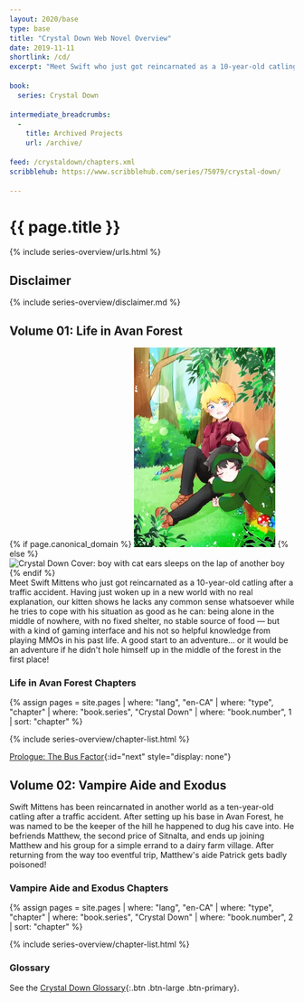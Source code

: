 ```yaml
---
layout: 2020/base
type: base
title: "Crystal Down Web Novel Overview"
date: 2019-11-11
shortlink: /cd/
excerpt: "Meet Swift who just got reincarnated as a 10-year-old catling after a traffic accident. Having just woken up in a new world with no real explanation, our kitten shows he lacks any common sense whatsoever…"

book:
  series: Crystal Down

intermediate_breadcrumbs:
  -
    title: Archived Projects
    url: /archive/

feed: /crystaldown/chapters.xml
scribblehub: https://www.scribblehub.com/series/75079/crystal-down/

---
```

<script type="application/ld+json">
{
  "@context": "https://schema.org",
  "@type": "BreadcrumbList",
  "itemListElement": [{
    "@type": "ListItem",
    "position": 0,
    "name": "{{ site.title }}",
    "item": "{{ "/" | absolute_url }}"
  }, {
    "@type": "ListItem",
    "position": 1,
    "name": "Crystal Down",
    "item": "{{ "/crystaldown/" | absolute_url }}"
  }]
}
</script>

<!-- markdownlint-disable MD025 -->
# {{ page.title }}

{% include series-overview/urls.html %}

## Disclaimer

{% include series-overview/disclaimer.md %}

## Volume&nbsp;01: Life&nbsp;in&nbsp;Avan&nbsp;Forest

<script type="application/ld+json">
{
  "@context": "https://schema.org",
  "@type": "Book",
  "url": "{{ page.url | absolute_url }}#volume01-lifeinavanforest",
  "name": "{{ site.book.series }} 1: Life in Avan Forest",
  "position": "1",
  "copyrightYear": "2019-2020",
  "inLanguage": "en-CA",
  "author": {
    "@type": "Person", {% assign author = site.data.staff | where: "id", page.author | last %}
    "name": "{{ author.name }}",
    "url": "{{ author.url }}"
  },
  "publisher": {
    "@type": "Person",
    "name": "{{ author.name }}",
    "url": "{{ author.url }}"
  }
}
</script>

<!-- markdownlint-disable MD033 -->
<div class="row">
<div class="col-12 col-md-3">
{% if page.canonical_domain %}
<img src="thumbnail.webp" alt="Crystal Down Cover: boy with cat ears sleeps on the lap of another boy">
{% else %}
<img src="{{ '/crystaldown/thumbnail.webp' | prepend: site.static_url | absolute_url }}" alt="Crystal Down Cover: boy with cat ears sleeps on the lap of another boy">
{% endif %}
</div>
<div class="col-12 col-md-9">
Meet Swift Mittens who just got reincarnated as a 10-year-old catling after a traffic accident.
Having just woken up in a new world with no real explanation, our kitten shows he lacks any common sense whatsoever while he tries to cope with his situation as good as he can: being alone in the middle of nowhere, with no fixed shelter, no stable source of food — but with a kind of gaming interface and his not so helpful knowledge from playing MMOs in his past life.
A good start to an adventure… or it would be an adventure if he didn't hole himself up in the middle of the forest in the first place!

<h3 class="mt-3"> Life in Avan Forest Chapters</h3>

{% assign pages = site.pages
  | where: "lang", "en-CA"
  | where: "type", "chapter"
  | where: "book.series", "Crystal Down"
  | where: "book.number", 1
  | sort: "chapter" %}

{% include series-overview/chapter-list.html %}
</div>
</div>
<!-- markdownlint-enable MD033 -->

[Prologue: The Bus Factor](./01-life-in-avan-forest/00-prologue-the-bus-factor/){:id="next" style="display: none"}

## Volume&nbsp;02: Vampire&nbsp;Aide&nbsp;and&nbsp;Exodus

<script type="application/ld+json">
{
  "@context": "https://schema.org",
  "@type": "Book",
  "url": "{{ page.url | absolute_url }}#volume02-vampireaideandexodus",
  "name": "{{ site.book.series }} 2: Vampire Aide and Exodus",
  "position": "1",
  "copyrightYear": "2020",
  "inLanguage": "en-CA",
  "author": {
    "@type": "Person", {% assign author = site.data.staff | where: "id", page.author | last %}
    "name": "{{ author.name }}",
    "url": "{{ author.url }}"
  },
  "publisher": {
    "@type": "Person",
    "name": "{{ author.name }}",
    "url": "{{ author.url }}"
  }
}
</script>

Swift Mittens has been reincarnated in another world as a ten-year-old catling after a traffic accident.
After setting up his base in Avan Forest, he was named to be the keeper of the hill he happened to dug his cave into.
He befriends Matthew, the second price of Sitnalta, and ends up joining Matthew and his group for a simple errand to a dairy farm village.
After returning from the way too eventful trip, Matthew's aide Patrick gets badly poisoned!

### Vampire Aide and Exodus Chapters

{% assign pages = site.pages
  | where: "lang", "en-CA"
  | where: "type", "chapter"
  | where: "book.series", "Crystal Down"
  | where: "book.number", 2
  | sort: "chapter" %}

{% include series-overview/chapter-list.html %}

### Glossary

See the [Crystal Down Glossary](./glossary/){:.btn .btn-large .btn-primary}.
